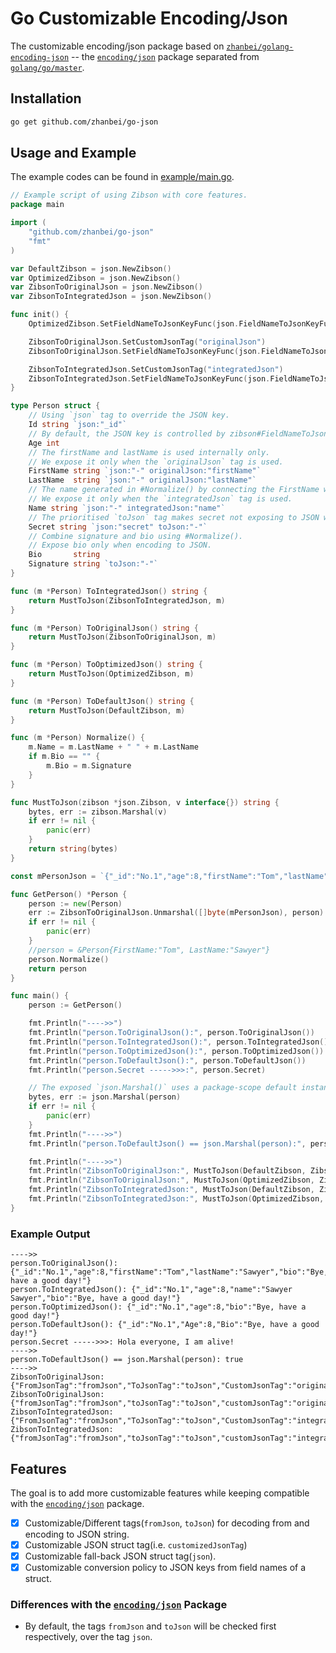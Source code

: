# Go Customizable Encoding/Json

<!-- > 2018-04-08T19:54:12+0800 -->

The customizable encoding/json package based on [`zhanbei/golang-encoding-json`][project-upstream] -- the [`encoding/json`][package-encoding-json] package separated from [`golang/go/master`][github-golang-go].

## Installation

```bash
go get github.com/zhanbei/go-json
```

## Usage and Example

The example codes can be found in [example/main.go](example/main.go).

```go
// Example script of using Zibson with core features.
package main

import (
	"github.com/zhanbei/go-json"
	"fmt"
)

var DefaultZibson = json.NewZibson()
var OptimizedZibson = json.NewZibson()
var ZibsonToOriginalJson = json.NewZibson()
var ZibsonToIntegratedJson = json.NewZibson()

func init() {
	OptimizedZibson.SetFieldNameToJsonKeyFunc(json.FieldNameToJsonKeyFuncLowerInitialLetter)

	ZibsonToOriginalJson.SetCustomJsonTag("originalJson")
	ZibsonToOriginalJson.SetFieldNameToJsonKeyFunc(json.FieldNameToJsonKeyFuncLowerInitialLetter)

	ZibsonToIntegratedJson.SetCustomJsonTag("integratedJson")
	ZibsonToIntegratedJson.SetFieldNameToJsonKeyFunc(json.FieldNameToJsonKeyFuncLowerInitialLetter)
}

type Person struct {
	// Using `json` tag to override the JSON key.
	Id string `json:"_id"`
	// By default, the JSON key is controlled by zibson#FieldNameToJsonKeyFunc.
	Age int
	// The firstName and lastName is used internally only.
	// We expose it only when the `originalJson` tag is used.
	FirstName string `json:"-" originalJson:"firstName"`
	LastName  string `json:"-" originalJson:"lastName"`
	// The name generated in #Normalize() by connecting the FirstName with the LastName.
	// We expose it only when the `integratedJson` tag is used.
	Name string `json:"-" integratedJson:"name"`
	// The prioritised `toJson` tag makes secret not exposing to JSON when encoding.
	Secret string `json:"secret" toJson:"-"`
	// Combine signature and bio using #Normalize().
	// Expose bio only when encoding to JSON.
	Bio       string
	Signature string `toJson:"-"`
}

func (m *Person) ToIntegratedJson() string {
	return MustToJson(ZibsonToIntegratedJson, m)
}

func (m *Person) ToOriginalJson() string {
	return MustToJson(ZibsonToOriginalJson, m)
}

func (m *Person) ToOptimizedJson() string {
	return MustToJson(OptimizedZibson, m)
}

func (m *Person) ToDefaultJson() string {
	return MustToJson(DefaultZibson, m)
}

func (m *Person) Normalize() {
	m.Name = m.LastName + " " + m.LastName
	if m.Bio == "" {
		m.Bio = m.Signature
	}
}

func MustToJson(zibson *json.Zibson, v interface{}) string {
	bytes, err := zibson.Marshal(v)
	if err != nil {
		panic(err)
	}
	return string(bytes)
}

const mPersonJson = `{"_id":"No.1","age":8,"firstName":"Tom","lastName":"Sawyer","secret":"Hola everyone, I am alive!","signature":"Bye, have a good day!"}`

func GetPerson() *Person {
	person := new(Person)
	err := ZibsonToOriginalJson.Unmarshal([]byte(mPersonJson), person)
	if err != nil {
		panic(err)
	}
	//person = &Person{FirstName:"Tom", LastName:"Sawyer"}
	person.Normalize()
	return person
}

func main() {
	person := GetPerson()

	fmt.Println("---->>")
	fmt.Println("person.ToOriginalJson():", person.ToOriginalJson())
	fmt.Println("person.ToIntegratedJson():", person.ToIntegratedJson())
	fmt.Println("person.ToOptimizedJson():", person.ToOptimizedJson())
	fmt.Println("person.ToDefaultJson():", person.ToDefaultJson())
	fmt.Println("person.Secret ----->>>:", person.Secret)

	// The exposed `json.Marshal()` uses a package-scope default instance of Zibson.
	bytes, err := json.Marshal(person)
	if err != nil {
		panic(err)
	}
	fmt.Println("---->>")
	fmt.Println("person.ToDefaultJson() == json.Marshal(person):", person.ToDefaultJson() == string(bytes))

	fmt.Println("---->>")
	fmt.Println("ZibsonToOriginalJson:", MustToJson(DefaultZibson, ZibsonToOriginalJson))
	fmt.Println("ZibsonToOriginalJson:", MustToJson(OptimizedZibson, ZibsonToOriginalJson))
	fmt.Println("ZibsonToIntegratedJson:", MustToJson(DefaultZibson, ZibsonToIntegratedJson))
	fmt.Println("ZibsonToIntegratedJson:", MustToJson(OptimizedZibson, ZibsonToIntegratedJson))
}
```

### Example Output

```text
---->>
person.ToOriginalJson(): {"_id":"No.1","age":8,"firstName":"Tom","lastName":"Sawyer","bio":"Bye, have a good day!"}
person.ToIntegratedJson(): {"_id":"No.1","age":8,"name":"Sawyer Sawyer","bio":"Bye, have a good day!"}
person.ToOptimizedJson(): {"_id":"No.1","age":8,"bio":"Bye, have a good day!"}
person.ToDefaultJson(): {"_id":"No.1","Age":8,"Bio":"Bye, have a good day!"}
person.Secret ----->>>: Hola everyone, I am alive!
---->>
person.ToDefaultJson() == json.Marshal(person): true
---->>
ZibsonToOriginalJson: {"FromJsonTag":"fromJson","ToJsonTag":"toJson","CustomJsonTag":"originalJson","DefaultJsonTag":"json"}
ZibsonToOriginalJson: {"fromJsonTag":"fromJson","toJsonTag":"toJson","customJsonTag":"originalJson","defaultJsonTag":"json"}
ZibsonToIntegratedJson: {"FromJsonTag":"fromJson","ToJsonTag":"toJson","CustomJsonTag":"integratedJson","DefaultJsonTag":"json"}
ZibsonToIntegratedJson: {"fromJsonTag":"fromJson","toJsonTag":"toJson","customJsonTag":"integratedJson","defaultJsonTag":"json"}
```

## Features

The goal is to add more customizable features while keeping compatible with the [`encoding/json`][package-encoding-json] package.

- [x] Customizable/Different tags(`fromJson`, `toJson`) for decoding from and encoding to JSON string.
- [x] Customizable JSON struct tag(i.e. `customizedJsonTag`)
- [x] Customizable fall-back JSON struct tag(`json`).
- [x] Customizable conversion policy to JSON keys from field names of a struct.

### Differences with the [`encoding/json`][package-encoding-json] Package

- By default, the tags `fromJson` and `toJson` will be checked first respectively, over the tag `json`.

[github-golang-go]: https://github.com/golang/go "Go Source Code"
[package-encoding-json]: https://github.com/golang/go/tree/master/src/encoding/json "Go Package `encoding/json`"
[project-upstream]: https://github.com/zhanbei/golang-encoding-json "Project Upstream: Separated `encoding/json` Package"
